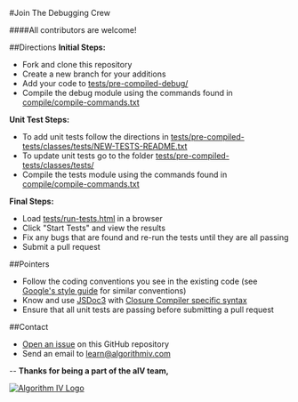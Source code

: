 #Join The Debugging Crew

####All contributors are welcome!


##Directions
**Initial Steps:**
- Fork and clone this repository
- Create a new branch for your additions
- Add your code to [tests/pre-compiled-debug/](https://github.com/imaginate/algorithmIV-javascript-debugger/tree/master/tests/pre-compiled-debug)
- Compile the debug module using the commands found in [compile/compile-commands.txt](https://github.com/imaginate/algorithmIV-javascript-debugger/blob/7743bde3a5c29b3d6e912430c5438dbb04c9213e/compile/compile-commands.txt#L8-54)

**Unit Test Steps:**
- To add unit tests follow the directions in [tests/pre-compiled-tests/classes/tests/NEW-TESTS-README.txt](https://github.com/imaginate/algorithmIV-javascript-debugger/blob/master/tests/pre-compiled-tests/classes/tests/NEW-TESTS-README.txt)
- To update unit tests go to the folder [tests/pre-compiled-tests/classes/tests/](https://github.com/imaginate/algorithmIV-javascript-debugger/tree/master/tests/pre-compiled-tests/classes/tests)
- Compile the tests module using the commands found in [compile/compile-commands.txt](https://github.com/imaginate/algorithmIV-javascript-debugger/blob/7743bde3a5c29b3d6e912430c5438dbb04c9213e/compile/compile-commands.txt#L55-101)

**Final Steps:**
- Load [tests/run-tests.html](https://github.com/imaginate/algorithmIV-javascript-debugger/blob/master/tests/run-tests.html) in a browser
- Click "Start Tests" and view the results
- Fix any bugs that are found and re-run the tests until they are all passing
- Submit a pull request


##Pointers
- Follow the coding conventions you see in the existing code (see [Google's style guide](https://google-styleguide.googlecode.com/svn/trunk/javascriptguide.xml?showone=Code_formatting#Code_formatting) for similar conventions)
- Know and use [JSDoc3](http://usejsdoc.org/) with [Closure Compiler specific syntax](https://developers.google.com/closure/compiler/docs/js-for-compiler)
- Ensure that all unit tests are passing before submitting a pull request


##Contact
- [Open an issue](https://github.com/imaginate/algorithmIV-javascript-debugger/issues) on this GitHub repository
- Send an email to [learn@algorithmiv.com](mailto:learn@algorithmiv.com)


--
**Thanks for being a part of the aIV team,**

<a href="http://www.algorithmiv.com"><img src="http://www.algorithmiv.com/images/aIV-logo.png" alt="Algorithm IV Logo" /></a>